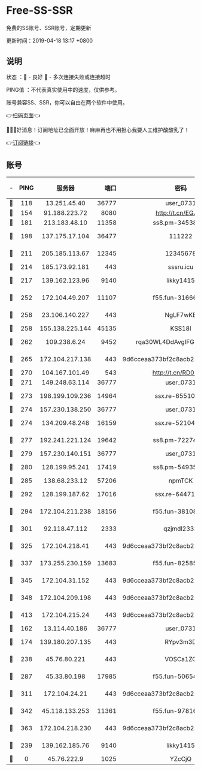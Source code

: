 # Free-SS-SSR

免费的SS账号、SSR账号，定期更新

更新时间：2019-04-18 13:17 +0800

## 说明

状态     ：🙂 - 良好 🙁 - 多次连接失败或连接超时

PING值   ：不代表真实使用中的速度，仅供参考。

账号兼容SS、SSR，你可以自由在两个软件中使用。

👉[扫码页面](https://liesauer.github.io/Free-SS-SSR/)👈

🎉🎉🎉好消息！订阅地址已全面开放！麻麻再也不用担心我要人工维护酸酸乳了！

👉[订阅链接](https://www.liesauer.net/yogurt/subscribe?ACCESS_TOKEN=DAYxR3mMaZAsaqUb)👈

## 账号

|-|PING|服务器|端口|密码|加密方式|区域|
|:----:|:----:|:-----:|-----:|:----:|:----:|:----:|
|🙂|118|13.251.45.40|36777|user_0731|chacha20|SG|
|🙂|154|91.188.223.72|8080|http://t.cn/EGJIyrl|rc4-md5|RU|
|🙂|181|213.183.48.10|11358|ss8.pm-34538443|rc4-md5|RU|
|🙂|198|137.175.17.104|36477|111222|aes-256-cfb|US|
|🙂|211|205.185.113.67|12345|12345678|aes-256-cfb|US|
|🙂|214|185.173.92.181|443|sssru.icu|rc4-md5|RU|
|🙂|217|139.162.123.96|9140|likky1415|aes-256-cfb|JP|
|🙂|252|172.104.49.207|11107|f55.fun-31666121|aes-256-cfb|SG|
|🙂|258|23.106.140.227|443|NgLF7wKB|aes-256-cfb|US|
|🙂|258|155.138.225.144|45135|KSS18l|rc4-md5|US|
|🙂|262|109.238.6.24|9452|rqa30WL4DdAvgIFG6Fs3znzTa|aes-256-cfb|FR|
|🙂|265|172.104.217.138|443|9d6cceaa373bf2c8acb22e60b6a58be6|aes-256-cfb|US|
|🙂|270|104.167.101.49|543|http://t.cn/RD0D7sx|rc4-md5|CA|
|🙂|271|149.248.63.114|36777|user_0731|chacha20|CA|
|🙂|273|198.199.109.236|14964|ssx.re-65510854|aes-256-cfb|US|
|🙂|274|157.230.138.250|36777|user_0731|chacha20|US|
|🙂|274|134.209.48.248|16159|ssx.re-52104244|aes-256-cfb|US|
|🙂|277|192.241.221.124|19642|ss8.pm-72274764|aes-256-cfb|US|
|🙂|279|157.230.140.151|36777|user_0731|chacha20|US|
|🙂|280|128.199.95.241|17419|ss8.pm-54935798|aes-256-cfb|SG|
|🙂|285|138.68.233.12|57206|npmTCK|rc4-md5|US|
|🙂|292|128.199.187.62|17016|ssx.re-64471350|aes-256-cfb|SG|
|🙂|294|172.104.211.238|18156|f55.fun-38108327|aes-256-cfb|US|
|🙂|301|92.118.47.112|2333|qzjmdl2333|aes-256-cfb|US|
|🙂|325|172.104.218.41|443|9d6cceaa373bf2c8acb22e60b6a58be6|aes-256-cfb|US|
|🙂|337|173.255.230.159|13683|f55.fun-82585503|aes-256-cfb|US|
|🙂|345|172.104.31.152|443|9d6cceaa373bf2c8acb22e60b6a58be6|aes-256-cfb|US|
|🙂|348|172.104.209.198|443|9d6cceaa373bf2c8acb22e60b6a58be6|aes-256-cfb|US|
|🙂|413|172.104.215.24|443|9d6cceaa373bf2c8acb22e60b6a58be6|aes-256-cfb|US|
|🙂|162|13.114.40.186|36777|user_0731|chacha20|JP|
|🙂|174|139.180.207.135|443|RYpv3m3D|aes-256-cfb|JP|
|🙂|238|45.76.80.221|443|VOSCa1ZG|aes-256-cfb|DE|
|🙂|287|45.33.80.198|17985|f55.fun-50654454|aes-256-cfb|US|
|🙂|311|172.104.24.21|443|9d6cceaa373bf2c8acb22e60b6a58be6|aes-256-cfb|US|
|🙂|342|45.118.133.253|11361|f55.fun-97816006|aes-256-cfb|SG|
|🙂|363|172.104.218.230|443|9d6cceaa373bf2c8acb22e60b6a58be6|aes-256-cfb|US|
|🙁|239|139.162.185.76|9140|likky1415|aes-256-cfb|DE|
|🙁|0|45.76.222.9|1025|YZcCjQ|rc4-md5|JP|
